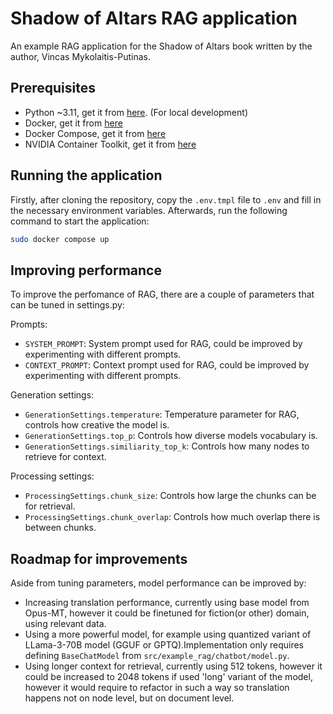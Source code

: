 # Shadow of Altars RAG application

An example RAG application for the Shadow of Altars book written by the author, Vincas Mykolaitis-Putinas.

## Prerequisites

- Python ~3.11, get it from [here](https://www.python.org/downloads/). (For local development)
- Docker, get it from [here](https://docs.docker.com/get-docker/)
- Docker Compose, get it from [here](https://docs.docker.com/compose/install/)
- NVIDIA Container Toolkit, get it from [here](https://docs.nvidia.com/datacenter/cloud-native/container-toolkit/install-guide.html) 


## Running the application

Firstly, after cloning the repository, copy the `.env.tmpl` file to `.env` and fill in the necessary environment variables.
Afterwards, run the following command to start the application:
```bash
sudo docker compose up
```

## Improving performance

To improve the perfomance of RAG, there are a couple of parameters that can be tuned in settings.py:

Prompts:
- `SYSTEM_PROMPT`: System prompt used for RAG, could be improved by experimenting with different prompts.
- `CONTEXT_PROMPT`: Context prompt used for RAG, could be improved by experimenting with different prompts.

Generation settings:
- `GenerationSettings.temperature`: Temperature parameter for RAG, controls how creative the model is.
- `GenerationSettings.top_p`: Controls how diverse models vocabulary is.
- `GenerationSettings.similiarity_top_k`: Controls how many nodes to retrieve for context.

Processing settings:
- `ProcessingSettings.chunk_size`: Controls how large the chunks can be for retrieval.
- `ProcessingSettings.chunk_overlap`: Controls how much overlap there is between chunks.

## Roadmap for improvements

Aside from tuning parameters, model performance can be improved by:
- Increasing translation performance, currently using base model from Opus-MT, however it could be finetuned for fiction(or other) domain, using relevant data.
- Using a more powerful model, for example using quantized variant of LLama-3-70B model (GGUF or GPTQ).Implementation only requires defining `BaseChatModel` from `src/example_rag/chatbot/model.py`.
- Using longer context for retrieval, currently using 512 tokens, however it could be increased to 2048 tokens if used 'long' variant of the model, however it would require to refactor in such a way so translation happens not on node level, but on document level.